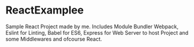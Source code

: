 # ReactExamplee

Sample React Project made by me.
Includes Module Bundler Webpack, Eslint for Linting, Babel for ES6, Express for Web Server to host Project and some Middlewares and ofcourse React.
